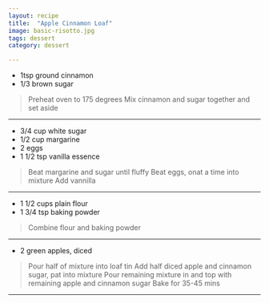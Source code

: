 ```yaml
---
layout: recipe
title:  "Apple Cinnamon Loaf"
image: basic-risotto.jpg
tags: dessert
category: dessert

---
```


* 1tsp ground cinnamon
* 1/3 brown sugar

> Preheat oven to 175 degrees
> Mix cinnamon and sugar together and set aside
--- 

* 3/4 cup white sugar
* 1/2 cup margarine
* 2 eggs 
* 1 1/2 tsp vanilla essence
 
> Beat margarine and sugar until fluffy
> Beat eggs, onat a time into mixture
> Add vannilla

---

* 1 1/2 cups plain flour
* 1 3/4 tsp baking powder

> Combine flour and baking powder

---

* 2 green apples, diced

> Pour half of mixture into loaf tin
> Add half diced apple and cinnamon sugar, pat into mixture
> Pour remaining mixture in and top with remaining apple and cinnamon sugar
> Bake for 35-45 mins

---
